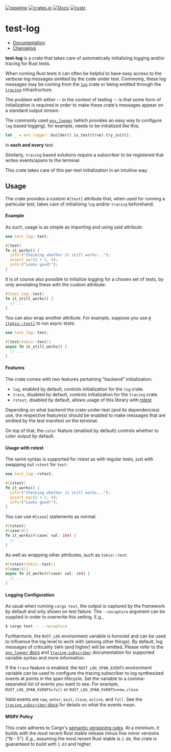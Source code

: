 [![pipeline](https://github.com/d-e-s-o/test-log/actions/workflows/test.yml/badge.svg?branch=main)](https://github.com/d-e-s-o/test-log/actions/workflows/test.yml)
[![crates.io](https://img.shields.io/crates/v/test-log.svg)](https://crates.io/crates/test-log)
[![Docs](https://docs.rs/test-log/badge.svg)][docs-rs]
[![rustc](https://img.shields.io/badge/rustc-1.71+-blue.svg)](https://blog.rust-lang.org/2023/07/13/Rust-1.71.0.html)

test-log
========

- [Documentation][docs-rs]
- [Changelog](CHANGELOG.md)

**test-log** is a crate that takes care of automatically initializing
logging and/or tracing for Rust tests.

When running Rust tests it can often be helpful to have easy access to
the verbose log messages emitted by the code under test. Commonly, these
log messages may be coming from the [`log`][log] crate or being emitted
through the [`tracing`][tracing] infrastructure.

The problem with either -- in the context of testing -- is that some
form of initialization is required in order to make these crate's
messages appear on a standard output stream.

The commonly used [`env_logger`](https://crates.io/crates/env_logger)
(which provides an easy way to configure `log` based logging), for
example, needs to be initialized like this:
```rust
let _ = env_logger::builder().is_test(true).try_init();
```
in **each and every** test.

Similarly, `tracing` based solutions require a subscriber to be
registered that writes events/spans to the terminal.

This crate takes care of this per-test initialization in an intuitive
way.


Usage
-----

The crate provides a custom `#[test]` attribute that, when used for
running a particular test, takes care of initializing `log` and/or
`tracing` beforehand.

#### Example

As such, usage is as simple as importing and using said attribute:
```rust
use test_log::test;

#[test]
fn it_works() {
  info!("Checking whether it still works...");
  assert_eq!(2 + 2, 4);
  info!("Looks good!");
}
```

It is of course also possible to initialize logging for a chosen set of
tests, by only annotating these with the custom attribute:
```rust
#[test_log::test]
fn it_still_works() {
  // ...
}
```

You can also wrap another attribute. For example, suppose you use
[`#[tokio::test]`][tokio-test] to run async tests:
```rust
use test_log::test;

#[test(tokio::test)]
async fn it_still_works() {
  // ...
}
```

#### Features

The crate comes with two features pertaining "backend" initialization:
- `log`, enabled by default, controls initialization for the `log`
  crate.
- `trace`, disabled by default, controls initialization for the
  `tracing` crate.
- `rstest`, disabled by default, allows usage of this library with
  [rstest](https://github.com/la10736/rstest)

Depending on what backend the crate-under-test (and its dependencies)
use, the respective feature(s) should be enabled to make messages that
are emitted by the test manifest on the terminal.

On top of that, the `color` feature (enabled by default) controls
whether to color output by default.

#### Usage with rstest

The same syntax is supported for rstest as with regular tests, just
with swapping out `rstest` for `test`:
```rust
use test_log::rstest;

#[rstest]
fn it_works() {
  info!("Checking whether it still works...");
  assert_eq!(2 + 2, 4);
  info!("Looks good!");
}
```

You can use `#[case]` statements as normal:
```rust
#[rstest]
#[case(4)]
fn it_works(#[case] val: i64) {
  // ...
}
```

As well as wrapping other attributes, such as `tokio::test`:
```rust
#[rstest(tokio::test)]
#[case(4)]
async fn it_works(#[case] val: i64) {
  // ...
}
```

#### Logging Configuration

As usual when running `cargo test`, the output is captured by the
framework by default and only shown on test failure. The `--nocapture`
argument can be supplied in order to overwrite this setting. E.g.,
```bash
$ cargo test -- --nocapture
```

Furthermore, the `RUST_LOG` environment variable is honored and can be
used to influence the log level to work with (among other things). By
default, log messages of criticality `INFO` (and higher) will be
emitted. Please refer to the [`env_logger` docs][env-docs-rs] and
[`tracing-subscriber`][tracing-env-docs-rs] documentation for supported
variable syntax and more information.

If the `trace` feature is enabled, the `RUST_LOG_SPAN_EVENTS`
environment variable can be used to configure the tracing subscriber to
log synthesized events at points in the span lifecycle. Set the variable
to a comma-separated list of events you want to see. For example,
`RUST_LOG_SPAN_EVENTS=full` or `RUST_LOG_SPAN_EVENTS=new,close`.

Valid events are `new`, `enter`, `exit`, `close`, `active`, and `full`.
See the [`tracing_subscriber` docs][tracing-events-docs-rs] for details
on what the events mean.

#### MSRV Policy
This crate adheres to Cargo's [semantic versioning rules][cargo-semver].
At a minimum, it builds with the most recent Rust stable release minus
five minor versions ("N - 5"). E.g., assuming the most recent Rust
stable is `1.68`, the crate is guaranteed to build with `1.63` and
higher.

[cargo-semver]: https://doc.rust-lang.org/cargo/reference/resolver.html#semver-compatibility
[docs-rs]: https://docs.rs/test-log
[env-docs-rs]: https://docs.rs/env_logger/0.11.2/env_logger
[log]: https://crates.io/crates/log
[tokio-test]: https://docs.rs/tokio/1.4.0/tokio/attr.test.html
[tracing]: https://crates.io/crates/tracing
[tracing-env-docs-rs]: https://docs.rs/tracing-subscriber/0.3.18/tracing_subscriber/filter/struct.EnvFilter.html#directives
[tracing-events-docs-rs]: https://docs.rs/tracing-subscriber/0.3.18/tracing_subscriber/fmt/struct.SubscriberBuilder.html#method.with_span_events
